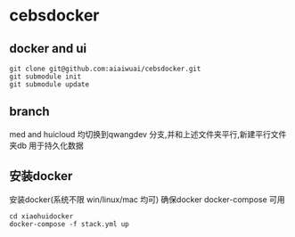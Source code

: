 # cebsdocker
## docker and ui
```
git clone git@github.com:aiaiwuai/cebsdocker.git
git submodule init
git submodule update
```  
## branch
med and huicloud 均切换到qwangdev 分支,并和上述文件夹平行,新建平行文件夹db 用于持久化数据

## 安装docker
安装docker(系统不限 win/linux/mac 均可)
确保docker  docker-compose 可用
```
cd xiaohuidocker
docker-compose -f stack.yml up
```
